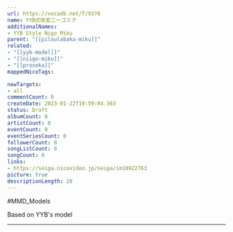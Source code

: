 ```yaml
---
url: https://vocadb.net/T/9378
name: YYB式改変二ーゴミク
additionalNames: 
- YYB Style Nigo Miku
parent: "[[piloulabaka-miku]]"
related:
- "[[yyb-model]]"
- "[[niigo-miku]]"
- "[[proseka]]"
mappedNicoTags:

newTargets:
- all
commentCount: 0
createDate: 2023-01-22T19:59:04.363
status: Draft
albumCount: 0
artistCount: 0
eventCount: 0
eventSeriesCount: 0
followerCount: 0
songListCount: 0
songCount: 6
links: 
- https://seiga.nicovideo.jp/seiga/im10922763
picture: true
descriptionLength: 20
---
```


#MMD_Models

Based on YYB's model

---

